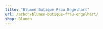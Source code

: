 ```yaml
---
title: "Blumen Butique Frau Engelhart"
url: /arbon/blumen-butique-frau-engelhart/
shop: Blumen
---
```

